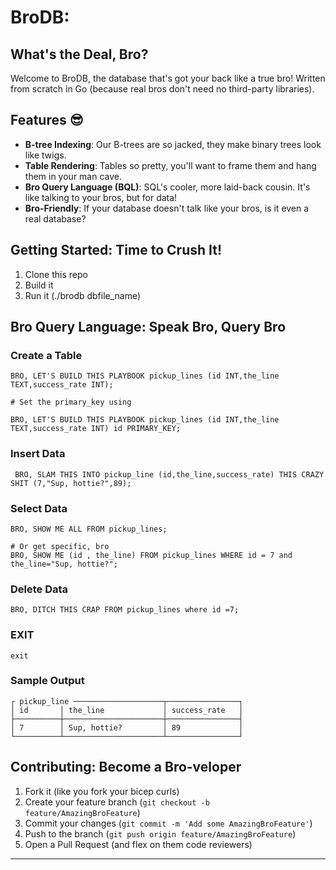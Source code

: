 # BroDB:

## What's the Deal, Bro? 

Welcome to BroDB, the database that's got your back like a true bro! Written from scratch in Go (because real bros don't need no third-party libraries).

## Features 😎

- **B-tree Indexing**: Our B-trees are so jacked, they make binary trees look like twigs.
- **Table Rendering**: Tables so pretty, you'll want to frame them and hang them in your man cave.
- **Bro Query Language (BQL)**: SQL's cooler, more laid-back cousin. It's like talking to your bros, but for data!
- **Bro-Friendly**: If your database doesn't talk like your bros, is it even a real database?

## Getting Started: Time to Crush It! 

1. Clone this repo 
2. Build it 
3. Run it (./brodb dbfile_name)

## Bro Query Language: Speak Bro, Query Bro 

### Create a Table 

```
BRO, LET'S BUILD THIS PLAYBOOK pickup_lines (id INT,the_line TEXT,success_rate INT);

# Set the primary_key using

BRO, LET'S BUILD THIS PLAYBOOK pickup_lines (id INT,the_line TEXT,success_rate INT) id PRIMARY_KEY;

```

### Insert Data

```
 BRO, SLAM THIS INTO pickup_line (id,the_line,success_rate) THIS CRAZY SHIT (7,"Sup, hottie?",89);
```

### Select Data 

```
BRO, SHOW ME ALL FROM pickup_lines;

# Or get specific, bro
BRO, SHOW ME (id , the_line) FROM pickup_lines WHERE id = 7 and the_line="Sup, hottie?";
```

### Delete Data 

```
BRO, DITCH THIS CRAP FROM pickup_lines where id =7;
```
### EXIT
```
exit
```

### Sample Output
```
┌ pickup_line ────────────────────┬────────────────┐
│ id       │ the_line             │ success_rate   │
├──────────┼──────────────────────┼────────────────┤
│ 7        │ Sup, hottie?         │ 89             │
└──────────┴──────────────────────┴────────────────┘
```


## Contributing: Become a Bro-veloper 

1. Fork it (like you fork your bicep curls)
2. Create your feature branch (`git checkout -b feature/AmazingBroFeature`)
3. Commit your changes (`git commit -m 'Add some AmazingBroFeature'`)
4. Push to the branch (`git push origin feature/AmazingBroFeature`)
5. Open a Pull Request (and flex on them code reviewers)

---

